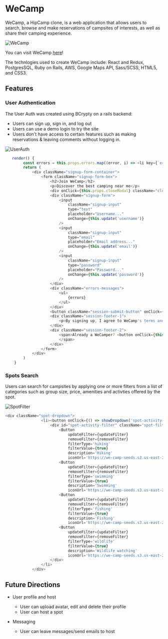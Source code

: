 # WeCamp

WeCamp, a HipCamp clone, is a web application that allows users to search, browse and make reservations of campsites of interests, as well as share their camping experience.

![WeCamp](https://we-camp-seeds.s3.us-east-2.amazonaws.com/1.png)

You can visit WeCamp [here](https://we--camp.herokuapp.com/#/)!

The technlogies used to create WeCamp include: React and Redux, PostgresSQL, Ruby on Rails, AWS, Google Maps API, Sass/SCSS, HTML5, and CSS3.

## Features
### User Authentication

The User Auth was created using BCrypty on a rails backend:
* Users can sign up, sign in, and log out
* Users can use a demo login to try the site
* Users don't have access to certain features such as making reservations & leaving comments without logging in.

![UserAuth](https://we-camp-seeds.s3.us-east-2.amazonaws.com/2.png)

```Javascript
   render() {
        const errors = this.props.errors.map((error, i) => <li key={`error-${i}`}>{error}</li>)
        return (
            <div className="signup-form-container">
                <form className="signup-form-box">
                    <h2>Join WeCamp</h2>
                    <p>Discover the best camping near me</p>
                    <div onClick={this.props.closeModal} className="close-x">&times;</div>
                    <div className="signup-form">
                        <input
                            className="signup-input" 
                            type="text"
                            placeholder="Username..."
                            onChange={this.update('username')}
                        />
                        <input
                            className="signup-input"
                            type="email"
                            placeholder="Email address..."
                            onChange={this.update('email')}
                        />
                        <input
                            className="signup-input"
                            type="password"
                            placeholder="Password..."
                            onChange={this.update('password')}
                        />
                    </div>
                    <div className="errors-messages">
                        <ul>
                            {errors}
                        </ul>
                    </div>
                    <button className="session-submit-button" onClick={this.handleSubmit}>Join WeCamp</button>
                    <div className="session-footer-1">
                        <p>By signing up, I agree to WeCamp's terms and privacy policy.</p>
                    </div>
                    <div className="session-footer-2">
                        <span>Already a WeCamper? <button onClick={this.props.openModal}>Log in!</button>
                        </span>
                    </div>
                </form>
            </div>
        )
    }
```
### Spots Search

Users can search for campsites by applying one or more filters from a list of categories such as group size, price, amenities and activties offered by the spot.

![SpotFilter](https://we-camp-seeds.s3.us-east-2.amazonaws.com/3.png)

```Javascript
<div className="spot-dropdown">
                <li><button onClick={() => showDropdown('spot-activity-filter')} className="dropbtn" >Activities</button>
                    <div id="spot-activity-filter" className="spot-filter-items">
                        <Button
                            updateFilter={updateFilter}
                            removeFilter={removeFilter}
                            filterType='hiking'
                            filterValue={true}
                            description='Hiking'
                            iconUrl='https://we-camp-seeds.s3.us-east-2.amazonaws.com/hiking.png' />
                        <Button
                            updateFilter={updateFilter}
                            removeFilter={removeFilter}
                            filterType='swimming'
                            filterValue={true}
                            description='Swimming'
                            iconUrl='https://we-camp-seeds.s3.us-east-2.amazonaws.com/swimming.png' />
                        <Button
                            updateFilter={updateFilter}
                            removeFilter={removeFilter}
                            filterType='fishing'
                            filterValue={true}
                            description='Fishing'
                            iconUrl='https://we-camp-seeds.s3.us-east-2.amazonaws.com/fishing.png' />
                        <Button
                            updateFilter={updateFilter}
                            removeFilter={removeFilter}
                            filterType='wildlife'
                            filterValue={true}
                            description='Wildlife watching'
                            iconUrl='https://we-camp-seeds.s3.us-east-2.amazonaws.com/dove.png' />
                    </div>
                </li>
            </div>
```
## Future Directions

* User profile and host
  * User can upload avatar, edit and delete their profile
  * User can host a spot

* Messaging
  * User can leave messages/send emails to host
